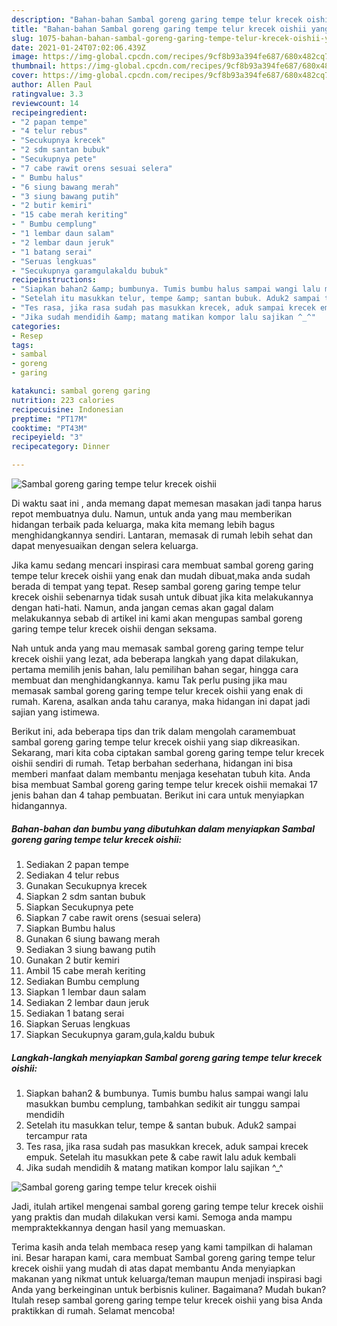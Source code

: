 ```yaml
---
description: "Bahan-bahan Sambal goreng garing tempe telur krecek oishii yang nikmat dan Mudah Dibuat"
title: "Bahan-bahan Sambal goreng garing tempe telur krecek oishii yang nikmat dan Mudah Dibuat"
slug: 1075-bahan-bahan-sambal-goreng-garing-tempe-telur-krecek-oishii-yang-nikmat-dan-mudah-dibuat
date: 2021-01-24T07:02:06.439Z
image: https://img-global.cpcdn.com/recipes/9cf8b93a394fe687/680x482cq70/sambal-goreng-garing-tempe-telur-krecek-oishii-foto-resep-utama.jpg
thumbnail: https://img-global.cpcdn.com/recipes/9cf8b93a394fe687/680x482cq70/sambal-goreng-garing-tempe-telur-krecek-oishii-foto-resep-utama.jpg
cover: https://img-global.cpcdn.com/recipes/9cf8b93a394fe687/680x482cq70/sambal-goreng-garing-tempe-telur-krecek-oishii-foto-resep-utama.jpg
author: Allen Paul
ratingvalue: 3.3
reviewcount: 14
recipeingredient:
- "2 papan tempe"
- "4 telur rebus"
- "Secukupnya krecek"
- "2 sdm santan bubuk"
- "Secukupnya pete"
- "7 cabe rawit orens sesuai selera"
- " Bumbu halus"
- "6 siung bawang merah"
- "3 siung bawang putih"
- "2 butir kemiri"
- "15 cabe merah keriting"
- " Bumbu cemplung"
- "1 lembar daun salam"
- "2 lembar daun jeruk"
- "1 batang serai"
- "Seruas lengkuas"
- "Secukupnya garamgulakaldu bubuk"
recipeinstructions:
- "Siapkan bahan2 &amp; bumbunya. Tumis bumbu halus sampai wangi lalu masukkan bumbu cemplung, tambahkan sedikit air tunggu sampai mendidih"
- "Setelah itu masukkan telur, tempe &amp; santan bubuk. Aduk2 sampai tercampur rata"
- "Tes rasa, jika rasa sudah pas masukkan krecek, aduk sampai krecek empuk. Setelah itu masukkan pete &amp; cabe rawit lalu aduk kembali"
- "Jika sudah mendidih &amp; matang matikan kompor lalu sajikan ^_^"
categories:
- Resep
tags:
- sambal
- goreng
- garing

katakunci: sambal goreng garing 
nutrition: 223 calories
recipecuisine: Indonesian
preptime: "PT17M"
cooktime: "PT43M"
recipeyield: "3"
recipecategory: Dinner

---
```



![Sambal goreng garing tempe telur krecek oishii](https://img-global.cpcdn.com/recipes/9cf8b93a394fe687/680x482cq70/sambal-goreng-garing-tempe-telur-krecek-oishii-foto-resep-utama.jpg)

Di waktu  saat ini , anda memang dapat memesan masakan jadi tanpa harus repot membuatnya dulu. Namun, untuk anda yang mau memberikan hidangan terbaik pada keluarga, maka kita memang lebih bagus menghidangkannya sendiri. Lantaran, memasak di rumah lebih sehat dan dapat menyesuaikan dengan selera keluarga.

Jika kamu sedang mencari inspirasi cara membuat sambal goreng garing tempe telur krecek oishii yang enak dan mudah dibuat,maka anda sudah berada di tempat yang tepat. Resep sambal goreng garing tempe telur krecek oishii  sebenarnya tidak susah untuk dibuat jika kita melakukannya dengan hati-hati. Namun, anda jangan cemas akan gagal dalam melakukannya 
sebab di artikel ini kami akan mengupas sambal goreng garing tempe telur krecek oishii dengan seksama.  



Nah untuk anda yang mau memasak sambal goreng garing tempe telur krecek oishii yang lezat, ada beberapa langkah yang dapat dilakukan, pertama memilih jenis bahan, lalu pemilihan bahan segar, hingga cara membuat dan menghidangkannya. kamu Tak perlu pusing jika mau memasak sambal goreng garing tempe telur krecek oishii yang enak di rumah. Karena, asalkan anda  tahu caranya, maka hidangan ini dapat jadi sajian yang istimewa.

Berikut ini, ada beberapa tips dan trik dalam mengolah caramembuat sambal goreng garing tempe telur krecek oishii yang siap dikreasikan. Sekarang, mari kita coba ciptakan sambal goreng garing tempe telur krecek oishii sendiri di rumah. Tetap berbahan sederhana, hidangan ini bisa memberi manfaat dalam membantu menjaga kesehatan tubuh kita. Anda bisa membuat Sambal goreng garing tempe telur krecek oishii memakai 17 jenis bahan dan 4 tahap pembuatan. Berikut ini cara untuk menyiapkan hidangannya.

<!--inarticleads1-->

##### Bahan-bahan dan bumbu yang dibutuhkan dalam menyiapkan Sambal goreng garing tempe telur krecek oishii:

1. Sediakan 2 papan tempe
1. Sediakan 4 telur rebus
1. Gunakan Secukupnya krecek
1. Siapkan 2 sdm santan bubuk
1. Siapkan Secukupnya pete
1. Siapkan 7 cabe rawit orens (sesuai selera)
1. Siapkan  Bumbu halus
1. Gunakan 6 siung bawang merah
1. Sediakan 3 siung bawang putih
1. Gunakan 2 butir kemiri
1. Ambil 15 cabe merah keriting
1. Sediakan  Bumbu cemplung
1. Siapkan 1 lembar daun salam
1. Sediakan 2 lembar daun jeruk
1. Sediakan 1 batang serai
1. Siapkan Seruas lengkuas
1. Siapkan Secukupnya garam,gula,kaldu bubuk




<!--inarticleads2-->

##### Langkah-langkah menyiapkan Sambal goreng garing tempe telur krecek oishii:

1. Siapkan bahan2 &amp; bumbunya. Tumis bumbu halus sampai wangi lalu masukkan bumbu cemplung, tambahkan sedikit air tunggu sampai mendidih
1. Setelah itu masukkan telur, tempe &amp; santan bubuk. Aduk2 sampai tercampur rata
1. Tes rasa, jika rasa sudah pas masukkan krecek, aduk sampai krecek empuk. Setelah itu masukkan pete &amp; cabe rawit lalu aduk kembali
1. Jika sudah mendidih &amp; matang matikan kompor lalu sajikan ^_^
<img src="//assets-global.cpcdn.com/assets/icons/button_play-2c75c40dde080a61004c1f40b05d8f140eaff45d7e9e6481dc71c63d2e7c4909.png" alt="Sambal goreng garing tempe telur krecek oishii">



Jadi, itulah artikel mengenai  sambal goreng garing tempe telur krecek oishii  yang praktis dan mudah dilakukan versi kami. Semoga anda mampu mempraktekkannya dengan hasil yang memuaskan. 

Terima kasih anda telah membaca resep yang kami tampilkan di halaman ini. Besar harapan kami, cara membuat  Sambal goreng garing tempe telur krecek oishii yang mudah di atas dapat membantu Anda menyiapkan makanan yang nikmat untuk keluarga/teman maupun menjadi inspirasi bagi Anda yang berkeinginan untuk berbisnis kuliner. Bagaimana? Mudah bukan? Itulah resep sambal goreng garing tempe telur krecek oishii yang bisa Anda praktikkan di rumah. Selamat mencoba!


